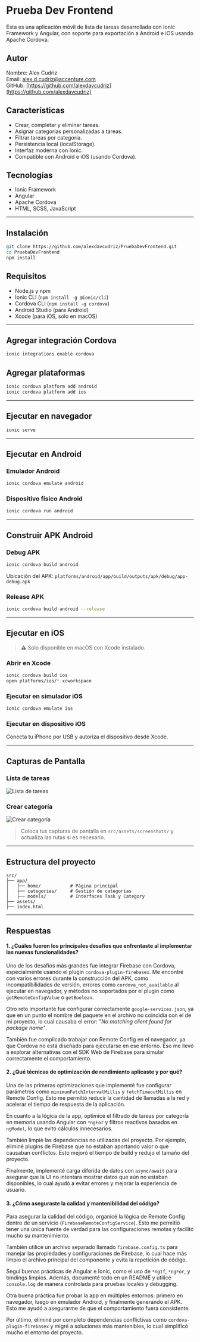 # Prueba Dev Frontend

Esta es una aplicación móvil de lista de tareas desarrollada con Ionic Framework y Angular, con soporte para exportación a Android e iOS usando Apache Cordova.

## Autor

Nombre: Alex Cudriz  
Email: alex.d.cudriz@accenture.com  
GitHub: [https://github.com/alexdavcudriz](https://github.com/alexdavcudriz)

## Características

- Crear, completar y eliminar tareas.
- Asignar categorías personalizadas a tareas.
- Filtrar tareas por categoría.
- Persistencia local (localStorage).
- Interfaz moderna con Ionic.
- Compatible con Android e iOS (usando Cordova).

## Tecnologías

- Ionic Framework
- Angular
- Apache Cordova
- HTML, SCSS, JavaScript

---

## Instalación

```bash
git clone https://github.com/alexdavcudriz/PruebaDevFrontend.git
cd PruebaDevFrontend
npm install
```

## Requisitos

- Node.js y npm
- Ionic CLI (`npm install -g @ionic/cli`)
- Cordova CLI (`npm install -g cordova`)
- Android Studio (para Android)
- Xcode (para iOS, solo en macOS)

---

## Agregar integración Cordova

```bash
ionic integrations enable cordova
```

## Agregar plataformas

```bash
ionic cordova platform add android
ionic cordova platform add ios
```

---

## Ejecutar en navegador

```bash
ionic serve
```

---

## Ejecutar en Android

### Emulador Android

```bash
ionic cordova emulate android
```

### Dispositivo físico Android

```bash
ionic cordova run android
```

---

## Construir APK Android

### Debug APK

```bash
ionic cordova build android
```

Ubicación del APK:
`platforms/android/app/build/outputs/apk/debug/app-debug.apk`

### Release APK

```bash
ionic cordova build android --release
```

---

## Ejecutar en iOS

> ⚠️ Solo disponible en macOS con Xcode instalado.

### Abrir en Xcode

```bash
ionic cordova build ios
open platforms/ios/*.xcworkspace
```

### Ejecutar en simulador iOS

```bash
ionic cordova emulate ios
```

### Ejecutar en dispositivo iOS

Conecta tu iPhone por USB y autoriza el dispositivo desde Xcode.

---

## Capturas de Pantalla

### Lista de tareas

![Lista de tareas](screenshots/tareas.png)

### Crear categoría

![Crear categoría](screenshots/categorias.png)

> Coloca tus capturas de pantalla en `src/assets/screenshots/` y actualiza las rutas si es necesario.

---

## Estructura del proyecto

```
src/
├── app/
│   ├── home/           # Página principal
│   ├── categories/     # Gestión de categorías
│   ├── models/         # Interfaces Task y Category
├── assets/
├── index.html
```

---

## Respuestas

#### 1. ¿Cuáles fueron los principales desafíos que enfrentaste al implementar las nuevas funcionalidades?

Uno de los desafíos más grandes fue integrar Firebase con Cordova, especialmente usando el plugin `cordova-plugin-firebasex`. Me encontré con varios errores durante la construcción del APK, como incompatibilidades de versión, errores como `cordova_not_available` al ejecutar en navegador, y métodos no soportados por el plugin como `getRemoteConfigValue` o `getBoolean`.

Otro reto importante fue configurar correctamente `google-services.json`, ya que en un punto el nombre del paquete en el archivo no coincidía con el de mi proyecto, lo cual causaba el error: *"No matching client found for package name"*.

También fue complicado trabajar con Remote Config en el navegador, ya que Cordova no está diseñado para ejecutarse en ese entorno. Eso me llevó a explorar alternativas con el SDK Web de Firebase para simular correctamente el comportamiento.

#### 2. ¿Qué técnicas de optimización de rendimiento aplicaste y por qué?

Una de las primeras optimizaciones que implementé fue configurar parámetros como `minimumFetchIntervalMillis` y `fetchTimeoutMillis` en Remote Config. Esto me permitió reducir la cantidad de llamadas a la red y acelerar el tiempo de respuesta de la aplicación.

En cuanto a la lógica de la app, optimicé el filtrado de tareas por categoría en memoria usando Angular con `*ngFor` y filtros reactivos basados en `ngModel`, lo que evitó cálculos innecesarios.

También limpié las dependencias no utilizadas del proyecto. Por ejemplo, eliminé plugins de Firebase que no estaban aportando valor o que causaban conflictos. Esto mejoró el tiempo de build y redujo el tamaño del proyecto.

Finalmente, implementé carga diferida de datos con `async/await` para asegurar que la UI no intentara mostrar datos que aún no estaban disponibles, lo cual ayudó a evitar errores y mejorar la experiencia de usuario.

#### 3. ¿Cómo aseguraste la calidad y mantenibilidad del código?

Para asegurar la calidad del código, organicé la lógica de Remote Config dentro de un servicio (`FirebaseRemoteConfigService`). Esto me permitió tener una única fuente de verdad para las configuraciones remotas y facilitó mucho su mantenimiento.

También utilicé un archivo separado llamado `firebase.config.ts` para manejar las propiedades y configuraciones de Firebase, lo cual hace más limpio el archivo principal del componente y evita la repetición de código.

Seguí buenas prácticas de Angular e Ionic, como el uso de `*ngIf`, `*ngFor`, y bindings limpios. Además, documenté todo en un README y utilicé `console.log` de manera controlada para pruebas locales y debugging.

Otra buena práctica fue probar la app en múltiples entornos: primero en navegador, luego en emulador Android, y finalmente generando el APK. Esto me ayudó a asegurarme de que el comportamiento fuera consistente.

Por último, eliminé por completo dependencias conflictivas como `cordova-plugin-firebasex` y migré a soluciones más mantenibles, lo cual simplificó mucho el entorno del proyecto.

